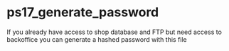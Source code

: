 # ps17_generate_password
If you already have access to shop database and FTP but need access to backoffice you can generate a hashed password with this file

